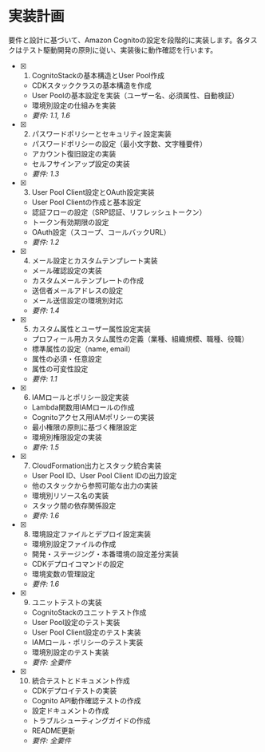 # 実装計画

要件と設計に基づいて、Amazon Cognitoの設定を段階的に実装します。各タスクはテスト駆動開発の原則に従い、実装後に動作確認を行います。

- [x] 1. CognitoStackの基本構造とUser Pool作成
  - CDKスタッククラスの基本構造を作成
  - User Poolの基本設定を実装（ユーザー名、必須属性、自動検証）
  - 環境別設定の仕組みを実装
  - _要件: 1.1, 1.6_

- [x] 2. パスワードポリシーとセキュリティ設定実装
  - パスワードポリシーの設定（最小文字数、文字種要件）
  - アカウント復旧設定の実装
  - セルフサインアップ設定の実装
  - _要件: 1.3_

- [x] 3. User Pool Client設定とOAuth設定実装
  - User Pool Clientの作成と基本設定
  - 認証フローの設定（SRP認証、リフレッシュトークン）
  - トークン有効期限の設定
  - OAuth設定（スコープ、コールバックURL）
  - _要件: 1.2_

- [x] 4. メール設定とカスタムテンプレート実装
  - メール確認設定の実装
  - カスタムメールテンプレートの作成
  - 送信者メールアドレスの設定
  - メール送信設定の環境別対応
  - _要件: 1.4_

- [x] 5. カスタム属性とユーザー属性設定実装
  - プロフィール用カスタム属性の定義（業種、組織規模、職種、役職）
  - 標準属性の設定（name, email）
  - 属性の必須・任意設定
  - 属性の可変性設定
  - _要件: 1.1_

- [x] 6. IAMロールとポリシー設定実装
  - Lambda関数用IAMロールの作成
  - Cognitoアクセス用IAMポリシーの実装
  - 最小権限の原則に基づく権限設定
  - 環境別権限設定の実装
  - _要件: 1.5_

- [x] 7. CloudFormation出力とスタック統合実装
  - User Pool ID、User Pool Client IDの出力設定
  - 他のスタックから参照可能な出力の実装
  - 環境別リソース名の実装
  - スタック間の依存関係設定
  - _要件: 1.6_

- [x] 8. 環境設定ファイルとデプロイ設定実装
  - 環境別設定ファイルの作成
  - 開発・ステージング・本番環境の設定差分実装
  - CDKデプロイコマンドの設定
  - 環境変数の管理設定
  - _要件: 1.6_

- [x] 9. ユニットテストの実装
  - CognitoStackのユニットテスト作成
  - User Pool設定のテスト実装
  - User Pool Client設定のテスト実装
  - IAMロール・ポリシーのテスト実装
  - 環境別設定のテスト実装
  - _要件: 全要件_

- [x] 10. 統合テストとドキュメント作成
  - CDKデプロイテストの実装
  - Cognito API動作確認テストの作成
  - 設定ドキュメントの作成
  - トラブルシューティングガイドの作成
  - README更新
  - _要件: 全要件_
